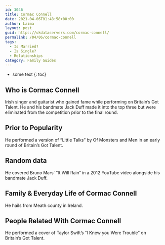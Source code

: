 ```yaml
---
id: 3046
title: Cormac Connell
date: 2021-04-06T01:48:58+00:00
author: Laima
layout: post
guid: https://ukdataservers.com/cormac-connell/
permalink: /04/06/cormac-connell
tags:
  - Is Married?
  - Is Single?
  - Relationships
category: Family Guides
---
```


* some text
{: toc}


## Who is Cormac Connell
                  
                  
                  
Irish singer and guitarist who gained fame while performing on Britain&#8217;s Got Talent. He and his bandmate Jack Duff made it into the top three but were eliminated from the competition prior to the final round.
                  
              
            
              
            
                
                
                
## Prior to Popularity
                  
                  
                  
He performed a version of &#8220;Little Talks&#8221; by Of Monsters and Men in an early round of Britain&#8217;s Got Talent.
                  
              
            
              
            
                
                
                
## Random data
                  
                  
                  
He covered Bruno Mars&#8217; &#8220;It Will Rain&#8221; in a 2012 YouTube video alongside his bandmate Jack Duff.
                  
              
            
              
            
                
                
                
## Family & Everyday Life of Cormac Connell
                  
                  
                  
He hails from Meath county in Ireland.
                  
              
            
              
            
                
                
                
## People Related With Cormac Connell
                  
                  
                  
He performed a cover of Taylor Swift&#8217;s &#8220;I Knew you Were Trouble&#8221; on Britain&#8217;s Got Talent.
                  
              
            
              
            
                
              
            
              
              
            
            
              
            
          
          
          